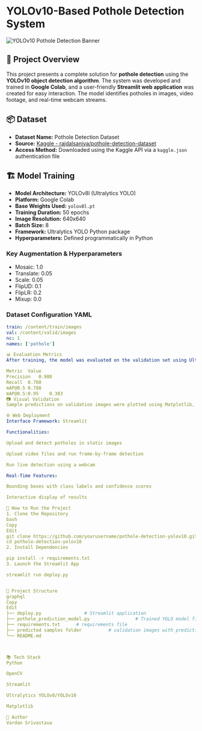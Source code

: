 # YOLOv10-Based Pothole Detection System

![YOLOv10 Pothole Detection Banner](https://raw.githubusercontent.com/yourusername/your-repo/main/assets/banner.png)  <!-- Optional image -->

## 🚧 Project Overview
This project presents a complete solution for **pothole detection** using the **YOLOv10 object detection algorithm**. The system was developed and trained in **Google Colab**, and a user-friendly **Streamlit web application** was created for easy interaction. The model identifies potholes in images, video footage, and real-time webcam streams.

## 📦 Dataset
- **Dataset Name:** Pothole Detection Dataset
- **Source:** [Kaggle - rajdalsaniya/pothole-detection-dataset](https://www.kaggle.com/datasets/rajdalsaniya/pothole-detection-dataset)
- **Access Method:** Downloaded using the Kaggle API via a `kaggle.json` authentication file

## 🏗️ Model Training
- **Model Architecture:** YOLOv8l (Ultralytics YOLO)
- **Platform:** Google Colab
- **Base Weights Used:** `yolov8l.pt`
- **Training Duration:** 50 epochs
- **Image Resolution:** 640x640
- **Batch Size:** 8
- **Framework:** Ultralytics YOLO Python package
- **Hyperparameters:** Defined programmatically in Python

### Key Augmentation & Hyperparameters
- Mosaic: 1.0
- Translate: 0.05
- Scale: 0.05
- FlipUD: 0.1
- FlipLR: 0.2
- Mixup: 0.0

### Dataset Configuration YAML
```yaml
train: /content/train/images
val: /content/valid/images
nc: 1
names: ['pothole']

📊 Evaluation Metrics
After training, the model was evaluated on the validation set using Ultralytics' val() method, producing the following metrics:

Metric	Value
Precision	0.988
Recall	0.760
mAP@0.5	0.788
mAP@0.5:0.95	0.383
📷 Visual Validation
Sample predictions on validation images were plotted using Matplotlib, showing bounding boxes and labels over potholes.

🌐 Web Deployment
Interface Framework: Streamlit

Functionalities:

Upload and detect potholes in static images

Upload video files and run frame-by-frame detection

Run live detection using a webcam

Real-Time Features:

Bounding boxes with class labels and confidence scores

Interactive display of results

🚀 How to Run the Project
1. Clone the Repository
bash
Copy
Edit
git clone https://github.com/yourusername/pothole-detection-yolov10.git
cd pothole-detection-yolov10
2. Install Dependencies

pip install -r requirements.txt
3. Launch the Streamlit App

streamlit run deploy.py


📁 Project Structure
graphql
Copy
Edit
├── deploy.py                # Streamlit application
├── pothole_prediction_model.py                 # Trained YOLO model file
├── requirements.txt      # requirements file
├── predicted samples folder          # validation images with prediction
└── README.md



📚 Tech Stack
Python

OpenCV

Streamlit

Ultralytics YOLOv8/YOLOv10

Matplotlib

📝 Author
Vardan Srivastava
